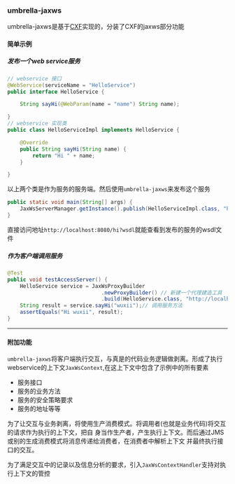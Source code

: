 ### umbrella-jaxws

umbrella-jaxws是基于[CXF](http://cxf.apache.org)实现的，分装了CXF的jaxws部分功能

#### 简单示例

##### 发布一个web service服务

```java
// webservice 接口
@WebService(serviceName = "HelloService")
public interface HelloService {

    String sayHi(@WebParam(name = "name") String name);

}
// webservice 实现类
public class HelloServiceImpl implements HelloService {

    @Override
    public String sayHi(String name) {
        return "Hi " + name;
    }

}
```
以上两个类是作为服务的服务端。然后使用`umbrella-jaxws`来发布这个服务
```java
public static void main(String[] args) {
  	JaxWsServerManager.getInstance().publish(HelloServiceImpl.class, "http://localhost:8080/hi");
}
```
直接访问地址`http://localhost:8080/hi?wsdl`就能查看到发布的服务的wsdl文件


##### 作为客户端调用服务
```java
@Test
public void testAccessServer() {
    HelloService service = JaxWsProxyBuilder
                              .newProxyBuilder() // 新建一个代理建造工具
                              .build(HelloService.class, "http://localhost:8080/hi");// 新建代理服务并连接到服务地址http://localhost:8080/hi
    String result = service.sayHi("wuxii");// 调用服务方法
    assertEquals("Hi wuxii", result);
}
```

---

#### 附加功能

`umbrella-jaxws`将客户端执行交互，与真是的代码业务逻辑做剥离。形成了执行webservice的上下文`JaxWsContext`,在这上下文中包含了示例中的所有要素

* 服务接口
* 服务的业务方法
* 服务的安全策略要求
* 服务的地址等等

为了让交互与业务剥离，将使用生产消费模式。将调用者(也就是业务代码)将交互的请求作为执行的上下文，把自
身当作生产者，产生执行上下文。而后通过JMS或别的生成消费模式将消息传递给消费者，在消费者中解析上下文
并最终执行接口的交互。

为了满足交互中的记录以及信息分析的要求，引入`JaxWsContextHandler`支持对执行上下文的管控
